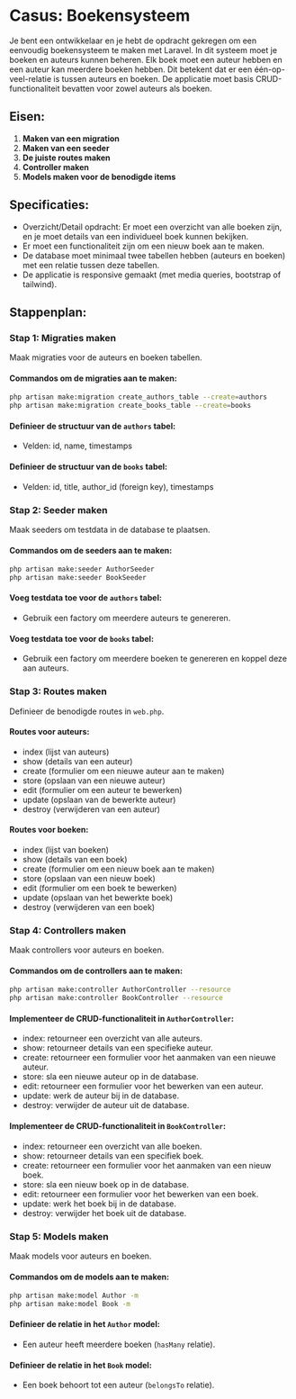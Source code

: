 # Casus: Boekensysteem

Je bent een ontwikkelaar en je hebt de opdracht gekregen om een eenvoudig boekensysteem te maken met Laravel. In dit systeem moet je boeken en auteurs kunnen beheren. Elk boek moet een auteur hebben en een auteur kan meerdere boeken hebben. Dit betekent dat er een één-op-veel-relatie is tussen auteurs en boeken. De applicatie moet basis CRUD-functionaliteit bevatten voor zowel auteurs als boeken.

## Eisen:
1. **Maken van een migration**
2. **Maken van een seeder**
3. **De juiste routes maken**
4. **Controller maken**
5. **Models maken voor de benodigde items**

## Specificaties:
- Overzicht/Detail opdracht: Er moet een overzicht van alle boeken zijn, en je moet details van een individueel boek kunnen bekijken.
- Er moet een functionaliteit zijn om een nieuw boek aan te maken.
- De database moet minimaal twee tabellen hebben (auteurs en boeken) met een relatie tussen deze tabellen.
- De applicatie is responsive gemaakt (met media queries, bootstrap of tailwind).

## Stappenplan:

### Stap 1: Migraties maken
Maak migraties voor de auteurs en boeken tabellen.

#### Commandos om de migraties aan te maken:
```bash
php artisan make:migration create_authors_table --create=authors
php artisan make:migration create_books_table --create=books
```

#### Definieer de structuur van de `authors` tabel:
- Velden: id, name, timestamps

#### Definieer de structuur van de `books` tabel:
- Velden: id, title, author_id (foreign key), timestamps

### Stap 2: Seeder maken
Maak seeders om testdata in de database te plaatsen.

#### Commandos om de seeders aan te maken:
```bash
php artisan make:seeder AuthorSeeder
php artisan make:seeder BookSeeder
```

#### Voeg testdata toe voor de `authors` tabel:
- Gebruik een factory om meerdere auteurs te genereren.

#### Voeg testdata toe voor de `books` tabel:
- Gebruik een factory om meerdere boeken te genereren en koppel deze aan auteurs.

### Stap 3: Routes maken
Definieer de benodigde routes in `web.php`.

#### Routes voor auteurs:
- index (lijst van auteurs)
- show (details van een auteur)
- create (formulier om een nieuwe auteur aan te maken)
- store (opslaan van een nieuwe auteur)
- edit (formulier om een auteur te bewerken)
- update (opslaan van de bewerkte auteur)
- destroy (verwijderen van een auteur)

#### Routes voor boeken:
- index (lijst van boeken)
- show (details van een boek)
- create (formulier om een nieuw boek aan te maken)
- store (opslaan van een nieuw boek)
- edit (formulier om een boek te bewerken)
- update (opslaan van het bewerkte boek)
- destroy (verwijderen van een boek)

### Stap 4: Controllers maken
Maak controllers voor auteurs en boeken.

#### Commandos om de controllers aan te maken:
```bash
php artisan make:controller AuthorController --resource
php artisan make:controller BookController --resource
```

#### Implementeer de CRUD-functionaliteit in `AuthorController`:
- index: retourneer een overzicht van alle auteurs.
- show: retourneer details van een specifieke auteur.
- create: retourneer een formulier voor het aanmaken van een nieuwe auteur.
- store: sla een nieuwe auteur op in de database.
- edit: retourneer een formulier voor het bewerken van een auteur.
- update: werk de auteur bij in de database.
- destroy: verwijder de auteur uit de database.

#### Implementeer de CRUD-functionaliteit in `BookController`:
- index: retourneer een overzicht van alle boeken.
- show: retourneer details van een specifiek boek.
- create: retourneer een formulier voor het aanmaken van een nieuw boek.
- store: sla een nieuw boek op in de database.
- edit: retourneer een formulier voor het bewerken van een boek.
- update: werk het boek bij in de database.
- destroy: verwijder het boek uit de database.

### Stap 5: Models maken
Maak models voor auteurs en boeken.

#### Commandos om de models aan te maken:
```bash
php artisan make:model Author -m
php artisan make:model Book -m
```
#### Definieer de relatie in het `Author` model:
- Een auteur heeft meerdere boeken (`hasMany` relatie).

#### Definieer de relatie in het `Book` model:
- Een boek behoort tot een auteur (`belongsTo` relatie).

